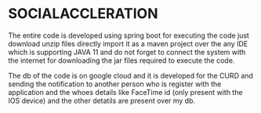 # SOCIALACCLERATION

The entire code is developed using spring boot for executing the code just download unzip files directly import it as a maven project over the any IDE which is supporting JAVA 11 and do not forget to connect the system with the internet for downloading the jar files required to execute the code.

The db of the code is on google cloud and it is  developed for the CURD and sending the notification to another person who is register with the application and the whoes details like FaceTime id (only present with the IOS device) and the other detatils are present over my db. 
